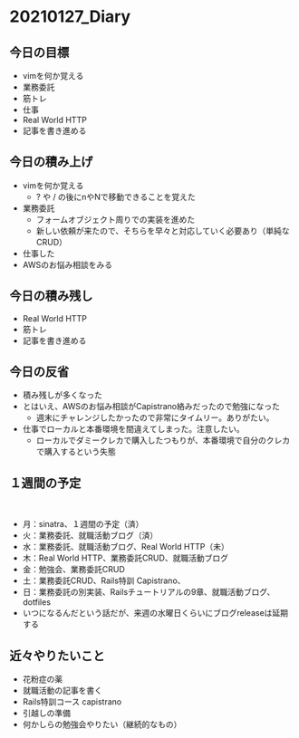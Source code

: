 # 20210127_Diary

## 今日の目標

- vimを何か覚える
- 業務委託
- 筋トレ
- 仕事
- Real World HTTP
- 記事を書き進める

## 今日の積み上げ

- vimを何か覚える
  - ? や / の後にnやNで移動できることを覚えた
- 業務委託
  - フォームオブジェクト周りでの実装を進めた
  - 新しい依頼が来たので、そちらを早々と対応していく必要あり（単純なCRUD）
- 仕事した
- AWSのお悩み相談をみる

## 今日の積み残し

- Real World HTTP
- 筋トレ
- 記事を書き進める

## 今日の反省

- 積み残しが多くなった
- とはいえ、AWSのお悩み相談がCapistrano絡みだったので勉強になった
  - 週末にチャレンジしたかったので非常にタイムリー。ありがたい。
- 仕事でローカルと本番環境を間違えてしまった。注意したい。
  - ローカルでダミークレカで購入したつもりが、本番環境で自分のクレカで購入するという失態

## １週間の予定
​
- 月：sinatra、１週間の予定（済）
- 火：業務委託、就職活動ブログ（済）
- 水：業務委託、就職活動ブログ、Real World HTTP（未）
- 木：Real World HTTP、業務委託CRUD、就職活動ブログ
- 金：勉強会、業務委託CRUD
- 土：業務委託CRUD、Rails特訓 Capistrano、
- 日：業務委託の別実装、Railsチュートリアルの9章、就職活動ブログ、dotfiles
- いつになるんだという話だが、来週の水曜日くらいにブログreleaseは延期する

## 近々やりたいこと

- 花粉症の薬
- 就職活動の記事を書く
- Rails特訓コース capistrano
- 引越しの準備
- 何かしらの勉強会やりたい（継続的なもの）